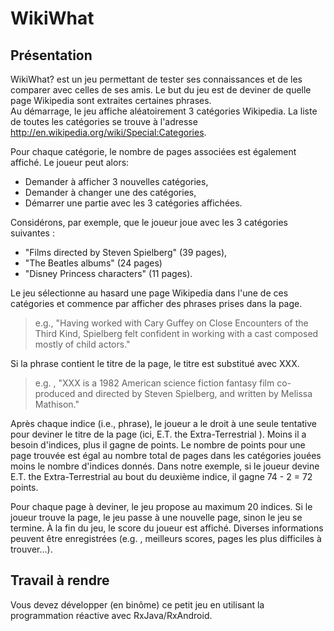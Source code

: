 # WikiWhat

## Présentation
WikiWhat? est un jeu permettant de tester ses connaissances et de les comparer avec celles de ses amis. Le but du jeu est de deviner de quelle page Wikipedia sont extraites certaines phrases.  
Au démarrage, le jeu affiche aléatoirement 3 catégories Wikipedia. La liste de toutes les catégories se trouve à l'adresse http://en.wikipedia.org/wiki/Special:Categories.  

Pour chaque catégorie, le nombre de pages associées est également affiché. Le joueur peut alors:
* Demander à afficher 3 nouvelles catégories,  
* Demander à changer une des catégories,  
* Démarrer une partie avec les 3 catégories affichées.
  
Considérons, par exemple, que le joueur joue avec les 3 catégories suivantes : 
* "Films directed by Steven Spielberg" (39 pages), 
* "The Beatles albums" (24 pages)
* "Disney Princess characters" (11 pages).
  
Le jeu sélectionne au hasard une page Wikipedia dans l'une de ces catégories et commence par afficher des phrases prises dans la page. 
> e.g., "Having worked with Cary Guffey on Close Encounters of the Third Kind, Spielberg felt confident in working with a cast composed mostly of child actors."
  
Si la phrase contient le titre de la page, le titre est substitué avec XXX.
> e.g. , "XXX is a 1982 American science fiction fantasy film co-produced and directed by Steven Spielberg, and written by Melissa Mathison."
  
Après chaque indice (i.e., phrase), le joueur a le droit à une seule tentative pour deviner le titre de la page (ici, E.T. the Extra-Terrestrial ). Moins il a besoin d'indices, plus il gagne de points. Le nombre de points pour une page trouvée est égal au nombre total de pages dans les catégories jouées moins le nombre d'indices donnés. Dans notre exemple, si le joueur devine E.T. the Extra-Terrestrial au bout du deuxième indice, il gagne 74 - 2 = 72 points. 
  
Pour chaque page à deviner, le jeu propose au maximum 20 indices. Si le joueur trouve la page, le jeu passe à une nouvelle page, sinon le jeu se termine. À la fin du jeu, le score du joueur est affiché. Diverses informations peuvent être enregistrées (e.g. , meilleurs scores, pages les plus difficiles à trouver...).

## Travail à rendre
Vous devez développer (en binôme) ce petit jeu en utilisant la programmation réactive avec RxJava/RxAndroid.
